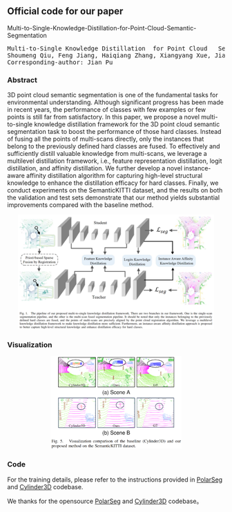 ## Official code for our paper

Multi-to-Single-Knowledge-Distillation-for-Point-Cloud-Semantic-Segmentation

<pre>
Multi-to-Single Knowledge Distillation  for Point Cloud   Semantic Segmentation
Shoumeng Qiu, Feng Jiang, Haiqiang Zhang, Xiangyang Xue, Jian Pu
Corresponding-author: Jian Pu
</pre>

### Abstract

3D point cloud semantic segmentation is one of the fundamental tasks for environmental understanding. Although significant progress has been made in recent years, the performance of classes with few examples or few points is still far from satisfactory. In this paper, we propose a novel multi-to-single knowledge distillation framework for the 3D point cloud semantic segmentation task to boost the performance of those hard classes. Instead of fusing all the points of multi-scans directly, only the instances that belong to the previously defined hard classes are fused. To effectively and sufficiently distill valuable knowledge from multi-scans, we leverage a multilevel distillation framework, i.e., feature representation distillation, logit distillation, and affinity distillation. We further develop a novel instance-aware affinity distillation algorithm for capturing high-level structural knowledge to enhance the distillation efficacy for hard classes. Finally, we conduct experiments on the SemanticKITTI dataset, and the results on both the validation and test sets demonstrate that our method yields substantial improvements compared with the baseline method. 

<p align="center">
        <img src="img/framework.png" title="Multi-to-Single Knowledge Distillation Pipeline" width="90%">
</p> 

### Visualization
<p align="center">
        <img src="img/vis.png" title="Visualization" width="60%">
</p>

### Code 

For the training details, please refer to the instructions provided in [PolarSeg](https://github.com/edwardzhou130/PolarSeg) and [Cylinder3D](https://github.com/xinge008/Cylinder3D) codebase.

We thanks for the opensource [PolarSeg](https://github.com/edwardzhou130/PolarSeg) and [Cylinder3D](https://github.com/xinge008/Cylinder3D) codebase。 

